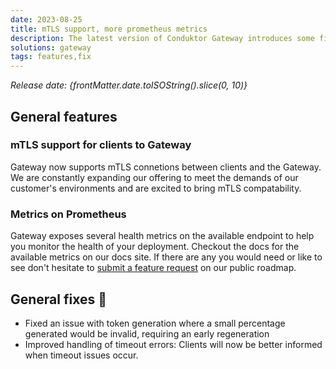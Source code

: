 ```yaml
---
date: 2023-08-25
title: mTLS support, more prometheus metrics
description: The latest version of Conduktor Gateway introduces some fixes & improvements.
solutions: gateway
tags: features,fix
---
```


*Release date: {frontMatter.date.toISOString().slice(0, 10)}*

## General features

### mTLS support for clients to Gateway

Gateway now supports mTLS connetions between clients and the Gateway. We are constantly expanding our offering to meet the demands of our customer's environments and are excited to bring mTLS compatability.

### Metrics on Prometheus

Gateway exposes several health metrics on the available endpoint to help you monitor the health of your deployment. Checkout the docs for the available metrics on our docs site. If there are any you would need or like to see don't hesitate to [submit a feature request](https://conduktor.io/roadmap) on our public roadmap.

## General fixes 🔨

- Fixed an issue with token generation where a small percentage generated would be invalid, requiring an early regeneration
- Improved handling of timeout errors: Clients will now be better informed when timeout issues occur.
